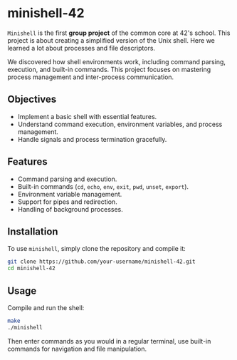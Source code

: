 # minishell-42

`Minishell` is the first **group project** of the common core at 42's school. This project is about creating a simplified version of the Unix shell. Here we learned a lot about processes and file descriptors.

We discovered how shell environments work, including command parsing, execution, and built-in commands. This project focuses on mastering process management and inter-process communication.

## Objectives

- Implement a basic shell with essential features.
- Understand command execution, environment variables, and process management.
- Handle signals and process termination gracefully.

## Features

- Command parsing and execution.
- Built-in commands (`cd`, `echo`, `env`, `exit`, `pwd`, `unset`, `export`).
- Environment variable management.
- Support for pipes and redirection.
- Handling of background processes.

## Installation

To use `minishell`, simply clone the repository and compile it:
   ```bash
   git clone https://github.com/your-username/minishell-42.git
   cd minishell-42
   ```

## Usage

Compile and run the shell:
  ```bash
  make
  ./minishell
  ```

Then enter commands as you would in a regular terminal, use built-in commands for navigation and file manipulation.
   
